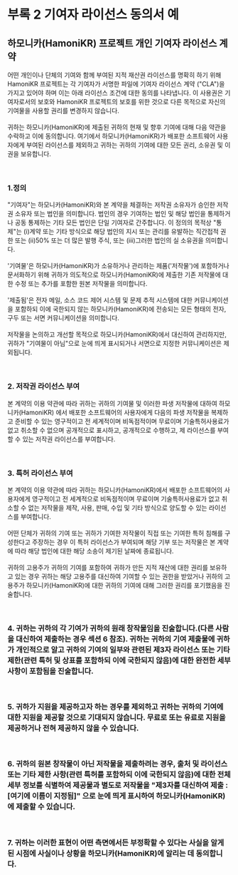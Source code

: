 # 부록 2 기여자 라이선스 동의서 예

## 하모니카(HamoniKR) 프로젝트 개인 기여자 라이선스 계약

어떤 개인이나 단체의 기여와 함께 부여된 지적 재산권 라이선스를 명확히 하기 위해 HamoniKR 프로젝트는 각 기여자가 서명한 파일에 기여자 라이선스 계약 ("CLA")을 가지고 있어야 하며 이는 아래 라이선스 조건에 대한 동의를 나타냅니다. 이 사용권은 기여자로서의 보호와 HamoniKR 프로젝트의 보호를 위한 것으로 다른 목적으로 자신의 기여물을 사용할 권리를 변경하지 않습니다.<br>
<br>
귀하는 하모니카(HamoniKR)에 제출된 귀하의 현재 및 향후 기여에 대해 다음 약관을 수락하고 이에 동의합니다. 여기에서 하모니카(HamoniKR)가 배포한 소프트웨어 사용자에게 부여된 라이선스를 제외하고 귀하는 귀하의 기여에 대한 모든 권리, 소유권 및 이권을 보유합니다.

<br>

### 1.정의
"기여자"는 하모니카(HamoniKR)와 본 계약을 체결하는 저작권 소유자가 승인한 저작권 소유자 또는 법인을 의미합니다. 법인의 경우 기여하는 법인 및 해당 법인을 통제하거나 공동 통제하는 기타 모든 법인은 단일 기여자로 간주합니다. 이 정의의 목적상 "통제"는 (i)계약 또는 기타 방식으로 해당 법인의 지시 또는 관리를 유발하는 직간접적 권한 또는 (ii)50% 또는 더 많은 발행 주식, 또는 (iii)그러한 법인의 실 소유권을 의미합니다.<br>
<br>
'기여물'은 하모니카(HamoniKR)가 소유하거나 관리하는 제품('저작물')에 포함하거나 문서화하기 위해 귀하가 의도적으로 하모니카(HamoniKR)에 제출한 기존 저작물에 대한 수정 또는 추가를 포함한 원본 저작물을 의미합니다.<br>
<br>
'제출됨'은 전자 메일, 소스 코드 제어 시스템 및 문제 추적 시스템에 대한 커뮤니케이션을 포함하되 이에 국한되지 않는 하모니카(HamoniKR)에 전송되는 모든 형태의 전자, 구두 또는 서면 커뮤니케이션을 의미합니다.<br>
<br>
저작물을 논의하고 개선할 목적으로 하모니카(HamoniKR)에서 대신하여 관리하지만, 귀하가 "기여물이 아님"으로 눈에 띄게 표시되거나 서면으로 지정한 커뮤니케이션은 제외됩니다.

<br> 

### 2. 저작권 라이선스 부여
본 계약의 이용 약관에 따라 귀하는 귀하의 기여물 및 이러한 파생 저작물에 대하여 하모니카(HamoniKR) 에서 배포한 소프트웨어의 사용자에게 다음의 파생 저작물을 복제하고 준비할 수 있는 영구적이고 전 세계적이며 비독점적이며 무료이며 기술특허사용료가 없고 취소할 수 없으며 공개적으로 표시하고,
공개적으로 수행하고, 제 라이선스를 부여할 수 있는 저작권 라이선스를 부여합니다.

<br> 

### 3. 특허 라이선스 부여
본 계약의 이용 약관에 따라 귀하는 하모니카(HamoniKR)에서 배포한 소프트웨어의 사용자에게 영구적이고 전 세계적으로 비독점적이며 무료이며 기술특허사용료가 없고 취소할 수 없는 저작물을 제작, 사용, 판매, 수입 및 기타 방식으로 양도할 수 있는 라이선스를 부여합니다.<br>
<br>
어떤 단체가 귀하의 기여 또는 귀하가 기여한 저작물이 직접 또는 기여한 특허 침해를 구성한다고 주장하는 경우 이 특허 라이선스가 부여되며 해당 기부 또는 저작물은 본 계약에 따라 해당 법인에 대한 해당 소송이 제기된 날짜에 종료됩니다.<br>
<br>
귀하의 고용주가 귀하의 기여를 포함하여 귀하가 만든 지적 재산에 대한 권리를 보유하고 있는 경우 귀하는 해당 고용주를 대신하여 기여할 수 있는 권한을 받았거나 귀하의 고용주가 하모니카(HamoniKR)에 대한 귀하의 기여에 대해 그러한 권리를 포기했음을 진술합니다.

<br> 

### 4. 귀하는 귀하의 각 기여가 귀하의 원래 창작물임을 진술합니다.(다른 사람을 대신하여 제출하는 경우 섹션 6 참조). 귀하는 귀하의 기여 제출물에 귀하가 개인적으로 알고 귀하의 기여의 일부와 관련된 제3자 라이선스 또는 기타 제한(관련 특허 및 상표를 포함하되 이에 국한되지 않음)에 대한 완전한 세부 사항이 포함됨을 진술합니다.

<br> 

### 5. 귀하가 지원을 제공하고자 하는 경우를 제외하고 귀하는 귀하의 기여에 대한 지원을 제공할 것으로 기대되지 않습니다. 무료로 또는 유료로 지원을 제공하거나 전혀 제공하지 않을 수 있습니다.

<br> 

### 6. 귀하의 원본 창작물이 아닌 저작물을 제출하려는 경우, 출처 및 라이선스 또는 기타 제한 사항(관련 특허를 포함하되 이에 국한되지 않음)에 대한 전체 세부 정보를 식별하여 제공물과 별도로 저작물을 "제3자를 대신하여 제출 : [여기에 이름이 지정됨]" 으로 눈에 띄게 표시하여 하모니카(HamoniKR)에 제출할 수 있습니다.

<br> 

### 7. 귀하는 이러한 표현이 어떤 측면에서든 부정확할 수 있다는 사실을 알게 된 시점에 사실이나 상황을 하모니카(HamoniKR)에 알리는 데 동의합니다.